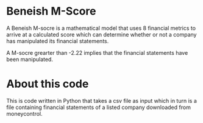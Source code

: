 # Beneish M-Score

A Beneish M-socre is a mathematical model that uses 8 financial metrics to arrive at a calculated score which can determine whether or not a company has manipulated its financial statements.

A M-socre grearter than -2.22 implies that the financial statements have been manipulated.

# About this code
This is code written in Python that takes a csv file as input which in turn is a file containing financial statements of a listed company downloaded from moneycontrol.


